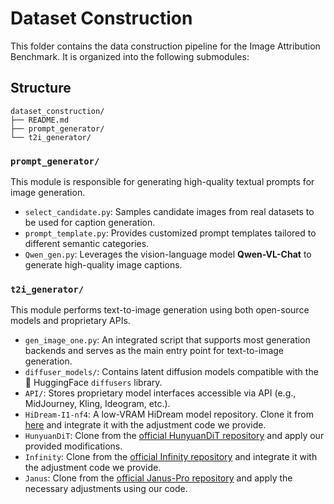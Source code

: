 # Dataset Construction

This folder contains the data construction pipeline for the Image Attribution Benchmark. It is organized into the following submodules:

## Structure

```
dataset_construction/
├── README.md
├── prompt_generator/
└── t2i_generator/
```

### `prompt_generator/`

This module is responsible for generating high-quality textual prompts for image generation.

- `select_candidate.py`: Samples candidate images from real datasets to be used for caption generation.
- `prompt_template.py`: Provides customized prompt templates tailored to different semantic categories.
- `Qwen_gen.py`: Leverages the vision-language model **Qwen-VL-Chat** to generate high-quality image captions.

### `t2i_generator/`

This module performs text-to-image generation using both open-source models and proprietary APIs.

- `gen_image_one.py`: An integrated script that supports most generation backends and serves as the main entry point for text-to-image generation.
- `diffuser_models/`: Contains latent diffusion models compatible with the 🤗 HuggingFace `diffusers` library.
- `API/`: Stores proprietary model interfaces accessible via API (e.g., MidJourney, Kling, Ideogram, etc.).
- `HiDream-I1-nf4`: A low-VRAM HiDream model repository. Clone it from [here](https://github.com/hykilpikonna/HiDream-I1-nf4.git) and integrate it with the adjustment code we provide.
- `HunyuanDiT`: Clone from the [official HunyuanDiT repository](https://github.com/Tencent-Hunyuan/HunyuanDiT.git) and apply our provided modifications.
- `Infinity`: Clone from the [official Infinity repository](https://github.com/FoundationVision/Infinity) and integrate it with the adjustment code we provide.
- `Janus`: Clone from the [official Janus-Pro repository](https://github.com/deepseek-ai/Janus) and apply the necessary adjustments using our code.
